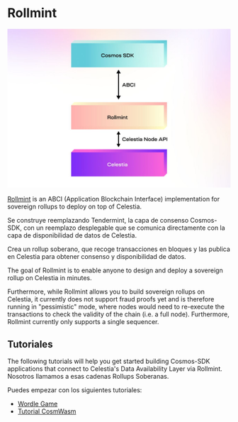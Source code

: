 # Rollmint

![rollmint](/img/rollmint.png)

[Rollmint](https://github.com/celestiaorg/rollmint) is an ABCI (Application Blockchain Interface) implementation for sovereign rollups to deploy on top of Celestia.

Se construye reemplazando Tendermint, la capa de consenso Cosmos-SDK, con un reemplazo desplegable que se comunica directamente con la capa de disponibilidad de datos de Celestia.

Crea un rollup soberano, que recoge transacciones en bloques y las publica en Celestia para obtener consenso y disponibilidad de datos.

The goal of Rollmint is to enable anyone to design and deploy a sovereign rollup on Celestia in minutes.

Furthermore, while Rollmint allows you to build sovereign rollups on Celestia, it currently does not support fraud proofs yet and is therefore running in "pessimistic" mode, where nodes would need to re-execute the transactions to check the validity of the chain (i.e. a full node). Furthermore, Rollmint currently only supports a single sequencer.

## Tutoriales

The following tutorials will help you get started building Cosmos-SDK applications that connect to Celestia's Data Availability Layer via Rollmint. Nosotros llamamos a esas cadenas Rollups Soberanas.

Puedes empezar con los siguientes tutoriales:

- [Wordle Game](./wordle.md)
- [Tutorial CosmWasm](./cosmwasm.md)
